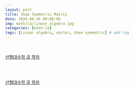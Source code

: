 ```yaml
---
layout: post
title: Skew Symmetric Matrix
date: 2020-08-26 00:00:00
img: math/la/linear_algebra.jpg
categories: [math-la] 
tags: [Linear algebra, vector, skew symmetric] # add tag
---
```


<br>

[선형대수학 글 목차](https://gaussian37.github.io/math-la-table/)

<br>



<br>

[선형대수학 글 목차](https://gaussian37.github.io/math-la-table/)

<br>

